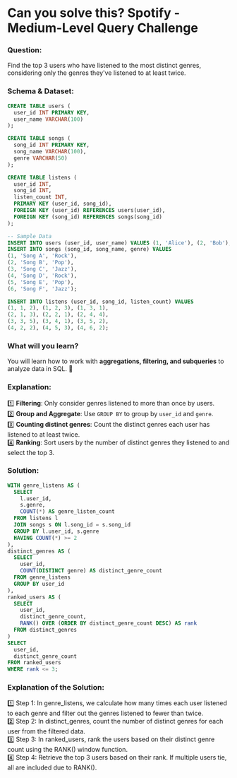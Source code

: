 # Can you solve this? Spotify - Medium-Level Query Challenge

### Question:
Find the top 3 users who have listened to the most distinct genres, considering only the genres they've listened to at least twice.

### Schema & Dataset:

```sql
CREATE TABLE users (
  user_id INT PRIMARY KEY,
  user_name VARCHAR(100)
);

CREATE TABLE songs (
  song_id INT PRIMARY KEY,
  song_name VARCHAR(100),
  genre VARCHAR(50)
);

CREATE TABLE listens (
  user_id INT,
  song_id INT,
  listen_count INT,
  PRIMARY KEY (user_id, song_id),
  FOREIGN KEY (user_id) REFERENCES users(user_id),
  FOREIGN KEY (song_id) REFERENCES songs(song_id)
);

-- Sample Data
INSERT INTO users (user_id, user_name) VALUES (1, 'Alice'), (2, 'Bob'), (3, 'Charlie'), (4, 'David');
INSERT INTO songs (song_id, song_name, genre) VALUES 
(1, 'Song A', 'Rock'), 
(2, 'Song B', 'Pop'), 
(3, 'Song C', 'Jazz'), 
(4, 'Song D', 'Rock'), 
(5, 'Song E', 'Pop'), 
(6, 'Song F', 'Jazz');

INSERT INTO listens (user_id, song_id, listen_count) VALUES 
(1, 1, 2), (1, 2, 3), (1, 3, 1), 
(2, 1, 3), (2, 2, 1), (2, 4, 4),
(3, 3, 5), (3, 4, 1), (3, 5, 2), 
(4, 2, 2), (4, 5, 3), (4, 6, 2);
```

### What will you learn?
You will learn how to work with **aggregations, filtering, and subqueries** to analyze data in SQL. 🎯

### Explanation:
1️⃣ **Filtering**: Only consider genres listened to more than once by users.  
2️⃣ **Group and Aggregate**: Use `GROUP BY` to group by `user_id` and `genre`.  
3️⃣ **Counting distinct genres**: Count the distinct genres each user has listened to at least twice.  
4️⃣ **Ranking**: Sort users by the number of distinct genres they listened to and select the top 3.

### Solution:
```SQL
WITH genre_listens AS (
  SELECT 
    l.user_id, 
    s.genre,
    COUNT(*) AS genre_listen_count
  FROM listens l
  JOIN songs s ON l.song_id = s.song_id
  GROUP BY l.user_id, s.genre
  HAVING COUNT(*) >= 2
),
distinct_genres AS (
  SELECT 
    user_id, 
    COUNT(DISTINCT genre) AS distinct_genre_count
  FROM genre_listens
  GROUP BY user_id
),
ranked_users AS (
  SELECT 
    user_id, 
    distinct_genre_count,
    RANK() OVER (ORDER BY distinct_genre_count DESC) AS rank
  FROM distinct_genres
)
SELECT 
  user_id, 
  distinct_genre_count
FROM ranked_users
WHERE rank <= 3;
```

### Explanation of the Solution:
1️⃣ Step 1: In genre_listens, we calculate how many times each user listened to each genre and filter out the genres listened to fewer than twice.  
2️⃣ Step 2: In distinct_genres, count the number of distinct genres for each user from the filtered data.  
3️⃣ Step 3: In ranked_users, rank the users based on their distinct genre count using the RANK() window function.  
4️⃣ Step 4: Retrieve the top 3 users based on their rank. If multiple users tie, all are included due to RANK().  
